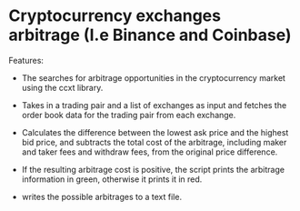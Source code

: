 # Cryptocurrency exchanges arbitrage (I.e Binance and Coinbase)

Features:

- The searches for arbitrage opportunities in the cryptocurrency market using the ccxt library.

- Takes in a trading pair and a list of exchanges as input and fetches the order book data for the trading pair from each exchange.

- Calculates the difference between the lowest ask price and the highest bid price, and subtracts the total cost of the arbitrage,
including maker and taker fees and withdraw fees, from the original price difference.

- If the resulting arbitrage cost is positive, the script prints the arbitrage information in green, otherwise it prints it in red.

- writes the possible arbitrages to a text file.


